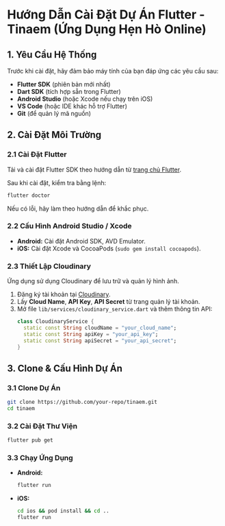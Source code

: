 # Hướng Dẫn Cài Đặt Dự Án Flutter - Tinaem (Ứng Dụng Hẹn Hò Online)

## 1. Yêu Cầu Hệ Thống
Trước khi cài đặt, hãy đảm bảo máy tính của bạn đáp ứng các yêu cầu sau:

- **Flutter SDK** (phiên bản mới nhất)
- **Dart SDK** (tích hợp sẵn trong Flutter)
- **Android Studio** (hoặc Xcode nếu chạy trên iOS)
- **VS Code** (hoặc IDE khác hỗ trợ Flutter)
- **Git** (để quản lý mã nguồn)

## 2. Cài Đặt Môi Trường

### 2.1 Cài Đặt Flutter

Tải và cài đặt Flutter SDK theo hướng dẫn từ [trang chủ Flutter](https://flutter.dev/docs/get-started/install).

Sau khi cài đặt, kiểm tra bằng lệnh:
```sh
flutter doctor
```

Nếu có lỗi, hãy làm theo hướng dẫn để khắc phục.

### 2.2 Cấu Hình Android Studio / Xcode
- **Android:** Cài đặt Android SDK, AVD Emulator.
- **iOS:** Cài đặt Xcode và CocoaPods (`sudo gem install cocoapods`).

### 2.3 Thiết Lập Cloudinary
Ứng dụng sử dụng Cloudinary để lưu trữ và quản lý hình ảnh.
1. Đăng ký tài khoản tại [Cloudinary](https://cloudinary.com/).
2. Lấy **Cloud Name**, **API Key**, **API Secret** từ trang quản lý tài khoản.
3. Mở file `lib/services/cloudinary_service.dart` và thêm thông tin API:
   ```dart
   class CloudinaryService {
     static const String cloudName = "your_cloud_name";
     static const String apiKey = "your_api_key";
     static const String apiSecret = "your_api_secret";
   }
   ```

## 3. Clone & Cấu Hình Dự Án

### 3.1 Clone Dự Án
```sh
git clone https://github.com/your-repo/tinaem.git
cd tinaem
```

### 3.2 Cài Đặt Thư Viện
```sh
flutter pub get
```

### 3.3 Chạy Ứng Dụng
- **Android:**
  ```sh
  flutter run
  ```
- **iOS:**
  ```sh
  cd ios && pod install && cd ..
  flutter run
  ```

